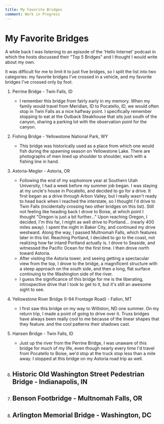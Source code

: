 ```yaml
---
title: My Favorite Bridges
comment: Work in Progress
---
```


# My Favorite Bridges

A while back I was listening to an episode of the 'Hello Internet' podcast in which the hosts discussed their "Top 5 Bridges" and I thought I would write about my own.

It was difficult for me to limit it to just five bridges, so I split the list into two categories: my favorite bridges I've crossed in a vehicle, and my favorite bridges I've crossed only by foot.

1. Perrine Bridge - Twin Falls, ID
    - I remember this bridge from fairly early in my memory. When my family would travel from Meridian, ID to Pocatello, ID, we would often stop in Twin Falls as a nice halfway point. I specifically remember stopping to eat at the Outback Steakhouse that sits just south of the canyon, sharing a parking lot with the observation point for the canyon.
2. Fishing Bridge - Yellowstone National Park, WY
    - This bridge was historically used as a place from which one would fish during the spawning season on Yellowstone Lake. There are photographs of men lined up shoulder to shoulder, each with a fishing line in hand.
3. Astoria-Megler - Astoria, OR
    - Following the end of my sophomore year at Southern Utah University, I had a week before my summer job began. I was staying at my uncle's house in Pocatello, and decided to go for a drive. It first began as a drive through Arbon Valley, but I really wasn't ready to head back when I reached the interstate, so I thought I'd drive to Twin Falls (incidentally crossing two other bridges on this list). Still not feeling like heading back I drove to Boise, at which point I thought "Oregon is just a bit further..." Upon reaching Oregon, I decided, I'm this far, I might as well drive to Portland... (nearly 400 miles away). I spent the night in Baker City, and continued my drive westward. Along the way, I passed Multnomah Falls, which features later in this list. Reaching Portland, I decided to go to the coast, not realizing how far inland Portland actually is. I drove to Seaside, and witnessed the Pacific Ocean for the first time. I then drove north toward Astoria.
    - After visiting the Astoria tower, and seeing getting a spectacular view from the top, I drove to the bridge, a magnificent structure with a steep approach on the south side, and then a long, flat surface continuing to the Washington side of the river.
    - I guess the significance of this bridge for me is the liberating, introspective drive that I took to get to it, but it's still an awesome sight to see.
4. Yellowstone River Bridge (I-94 Frontage Road) - Fallon, MT
    - I first saw this bridge on my way to Williston, ND one summer. On my return trip, I made a point of going to drive over it. Truss bridges have always been really cool to me because of the linear shapes that they feature. and the cool patterns their shadows cast.
5. Hansen Bridge - Twin Falls, ID
    - Just up the river from the Perrine Bridge, I was unaware of this bridge for much of my life, even though nearly every time I'd travel from Pocatello to Boise, we'd stop at the truck stop less than a mile away. I stopped at this bridge on my Astoria road trip as well.


1. Historic Old Washington Street Pedestrian Bridge - Indianapolis, IN
    -
2. Benson Footbridge - Multnomah Falls, OR
    -
3. Arlington Memorial Bridge - Washington, DC
    -
